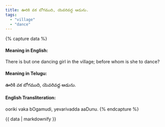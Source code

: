 ```yaml
---
title: ఊరికి వక బోగముది, యెవరివద్ద ఆడును.
tags:
  - "village"
  - "dance"
---
```


{% capture data %}
#### Meaning in English:
There is but one dancing girl in the village; before whom is she to dance?

#### Meaning in Telugu:
ఊరికి వక బోగముది, యెవరివద్ద ఆడును.

#### English Transliteration:
ooriki vaka bOgamudi, yevarivadda aaDunu.
{% endcapture %}

{{ data | markdownify }}

